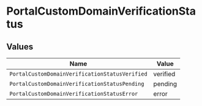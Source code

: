 # PortalCustomDomainVerificationStatus


## Values

| Name                                           | Value                                          |
| ---------------------------------------------- | ---------------------------------------------- |
| `PortalCustomDomainVerificationStatusVerified` | verified                                       |
| `PortalCustomDomainVerificationStatusPending`  | pending                                        |
| `PortalCustomDomainVerificationStatusError`    | error                                          |